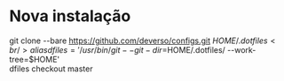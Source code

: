 # Nova instalação

git clone --bare https://github.com/deverso/configs.git $HOME/.dotfiles <br />
alias dfiles='/usr/bin/git --git-dir=$HOME/.dotfiles/ --work-tree=$HOME' <br />
dfiles checkout master
